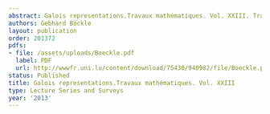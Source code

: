 ```yaml
---
abstract: Galois representations.Travaux mathématiques. Vol. XXIII. Travaux mathématiques.
authors: Gebhard Böckle
layout: publication
order: 201372
pdfs:
- file: /assets/uploads/Boeckle.pdf
  label: PDF
  url: http://wwwfr.uni.lu/content/download/75430/940982/file/Boeckle.pdf
status: Published
title: Galois representations.Travaux mathématiques. Vol. XXIII
type: Lecture Series and Surveys
year: '2013'
---
```

